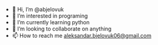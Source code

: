 - 👋 Hi, I’m @abjelovuk
- 👀 I’m interested in programing
- 🌱 I’m currently learning python
- 💞️ I’m looking to collaborate on anything
- 📫 How to reach me aleksandar.bjelovuk06@gmail.com

<!---
abjelovuk/abjelovuk is a ✨ special ✨ repository because its `README.md` (this file) appears on your GitHub profile.
You can click the Preview link to take a look at your changes.
--->

